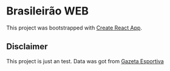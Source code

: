 # Brasileirão WEB

This project was bootstrapped with [Create React App](https://github.com/facebook/create-react-app).

## Disclaimer

This project is just an test. Data was got from [Gazeta Esportiva](https://www.gazetaesportiva.com/)

